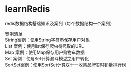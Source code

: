 # learnRedis
redis数据结构基础知识及案列（每个数据结构一个案列）

案例清单</br>
String案例：使用String字符串保存用户对象</br>
List  案例：使用list保存爬虫待爬取的URL</br>
Map   案例：使用Map保存用户购物车数据</br>
Set   案例：使用Set计算漏斗模型之用户转化</br>
SortSet案例：使用SortSet计算双十一收集品牌实时销量排行榜</br>
 


